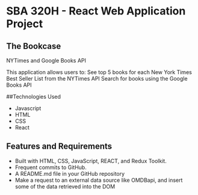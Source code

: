 # SBA 320H - React Web Application Project
## The Bookcase
NYTimes and Google Books API

This application allows users to:
See top 5 books for each New York Times Best Seller List from the NYTimes API
Search for books using the Google Books API

##Technologies Used
- Javascript
- HTML
- CSS
- React

## Features and Requirements
- Built with HTML, CSS, JavaScript, REACT, and Redux Toolkit.
- Frequent commits to GitHub.
- A README.md file in your GitHub repository
- Make a request to an external data source like OMDBapi, and insert some of the data retrieved into the DOM
